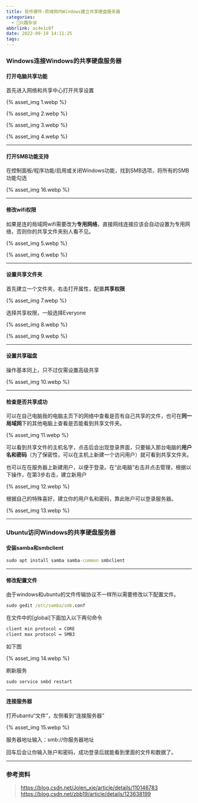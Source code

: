 ```yaml
---
title: 软件硬件-局域网内Windows建立共享硬盘服务器
categories:
  - 🌙兴趣杂谈
abbrlink: ac4e1c0f
date: 2022-09-19 14:11:25
tags:
---
```


### Windows连接Windows的共享硬盘服务器

#### 打开电脑共享功能

首先进入网络和共享中心打开共享设置

{% asset_img 1.webp %}

<!--more-->

{% asset_img 2.webp %}

{% asset_img 3.webp %}

{% asset_img 4.webp %}

***

#### 打开SMB功能支持

在控制面板/程序功能/启用或关闭Windows功能，找到SMB选项，将所有的SMB功能勾选

{% asset_img 16.webp %}

***

#### 修改wifi权限

如果是连的局域网wifi需要改为**专用网络**，直接网线连接应该会自动设置为专用网络，否则你的共享文件夹别人看不见。

{% asset_img 5.webp %}

{% asset_img 6.webp %}

***

#### 设置共享文件夹

首先建立一个文件夹，右击打开属性，配置**共享权限**

{% asset_img 7.webp %}

选择共享权限，一般选择Everyone

{% asset_img 8.webp %}

{% asset_img 9.webp %}

***

#### 设置共享磁盘

操作基本同上，只不过仅需设置高级共享

{% asset_img 10.webp %}

***

#### 检查是否共享成功

可以在自己电脑我的电脑主页下的网络中查看是否有自己共享的文件，也可在**同一局域网**下的其他电脑上查看是否能看到共享文件夹。

{% asset_img 11.webp %}

可以看到共享文件的主机名字，点击后会出现登录界面，只要输入那台电脑的**用户名和密码**（为了保密性，可以在主机上新建一个访问用户）就可看到共享文件夹。

也可以在在服务器上新建用户，以便于登录。在“此电脑”右击并点击管理，根据以下操作，在第3步右击，建立新用户

{% asset_img 12.webp %}

根据自己的特殊喜好，建立你的用户名和密码，靠此账户可以登录服务器。

{% asset_img 13.webp %}

***

### Ubuntu访问Windows的共享硬盘服务器

#### 安装samba和smbclient

``` cmd
sudo apt install samba samba-common smbclient
```

***

#### 修改配置文件

由于windows和ubuntu的文件传输协议不一样所以需要修改以下配置文件。

``` cmd
sudo gedit /etc/samba/smb.conf
```

在文件中的[global]下面加入以下两句命令

``` cmd
client min protocol = CORE
client max protocol = SMB3
```

如下图

{% asset_img 14.webp %}

刷新服务

``` cmd
sudo service smbd restart
```

***

#### 连接服务器

打开ubantu“文件”，左侧看到“连接服务器”

{% asset_img 15.webp %}

服务器地址输入：smb://你服务器地址

回车后会让你输入账户和密码，成功登录后就能看到里面的文件和数据了。

***

### 参考资料

> <https://blog.csdn.net/Jolen_xie/article/details/110146783>
> <https://blog.csdn.net/zbb19/article/details/123638199>
